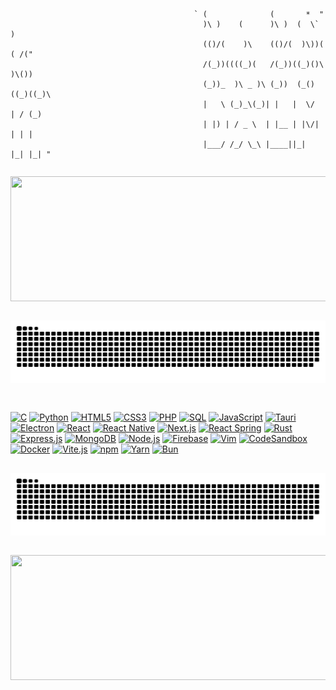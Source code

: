 ```ignore
```
                                             ` (              (       *  "
                                               )\ )    (      )\ )  (  \`       )
                                               (()/(    )\    (()/(  )\))(   ( /("
                                               /(_))((((_)(   /(_))((_)()\  )\())
                                               (_))_  )\ _ )\ (_))  (_()((_)((_)\ 
                                               |   \ (_)_\(_)| |   |  \/  | / (_)
                                               | |) | / _ \  | |__ | |\/| | | |  
                                               |___/ /_/ \_\ |____||_|  |_| |_| "
 ```
 ```
<img align="center" width="900" height="200"  src="https://media1.giphy.com/media/YvmrAnwdhAkp7EKkVu/giphy.gif?cid=ecf05e478oapemklhwzrh10i7ymyy5c3mg90x0t99f7v5u6v&rid=giphy.gif&ct=g"/>&emsp;

<img align="right" width="900" height="100"  src="https://raw.githubusercontent.com/Platane/snk/output/github-contribution-grid-snake.svg"/>&emsp;

##

[![C](https://img.shields.io/badge/C-00599C?style=for-the-badge&logo=c&logoColor=white)](https://en.wikipedia.org/wiki/C_(programming_language))
[![Python](https://img.shields.io/badge/Python-3776AB?style=for-the-badge&logo=python&logoColor=white)](https://www.python.org/)
[![HTML5](https://img.shields.io/badge/HTML5-E34F26?style=for-the-badge&logo=html5&logoColor=white)](https://developer.mozilla.org/en-US/docs/Web/HTML)
[![CSS3](https://img.shields.io/badge/CSS3-1572B6?style=for-the-badge&logo=css3&logoColor=white)](https://developer.mozilla.org/en-US/docs/Web/CSS)
[![PHP](https://img.shields.io/badge/PHP-777BB4?style=for-the-badge&logo=php&logoColor=white)](https://www.php.net/)
[![SQL](https://img.shields.io/badge/SQL-4479A1?style=for-the-badge&logo=sqlite&logoColor=white)](https://en.wikipedia.org/wiki/SQL)
[![JavaScript](https://img.shields.io/badge/JavaScript-F7DF1E?style=for-the-badge&logo=javascript&logoColor=black)](https://developer.mozilla.org/en-US/docs/Web/JavaScript)
[![Tauri](https://img.shields.io/badge/Tauri-8B89CC?style=for-the-badge&logo=tauri&logoColor=white)](https://tauri.studio/)
[![Electron](https://img.shields.io/badge/Electron-47848F?style=for-the-badge&logo=electron&logoColor=white)](https://www.electronjs.org/)
[![React](https://img.shields.io/badge/React-61DAFB?style=for-the-badge&logo=react&logoColor=black)](https://reactjs.org/)
[![React Native](https://img.shields.io/badge/React_Native-61DAFB?style=for-the-badge&logo=react&logoColor=black)](https://reactnative.dev/)
[![Next.js](https://img.shields.io/badge/Next.js-000000?style=for-the-badge&logo=nextdotjs&logoColor=white)](https://nextjs.org/)
[![React Spring](https://img.shields.io/badge/React_Spring-6DB33F?style=for-the-badge&logo=spring&logoColor=white)](https://react-spring.io/)
[![Rust](https://img.shields.io/badge/Rust-000000?style=for-the-badge&logo=rust&logoColor=white)](https://www.rust-lang.org/)
[![Express.js](https://img.shields.io/badge/Express.js-000000?style=for-the-badge&logo=express&logoColor=white)](https://expressjs.com/)
[![MongoDB](https://img.shields.io/badge/MongoDB-47A248?style=for-the-badge&logo=mongodb&logoColor=white)](https://www.mongodb.com/)
[![Node.js](https://img.shields.io/badge/Node.js-43853D?style=for-the-badge&logo=node.js&logoColor=white)](https://nodejs.org/)
[![Firebase](https://img.shields.io/badge/Firebase-FFCA28?style=for-the-badge&logo=firebase&logoColor=black)](https://firebase.google.com/)
[![Vim](https://img.shields.io/badge/Vim-019733?style=for-the-badge&logo=vim&logoColor=white)](https://www.vim.org/)
[![CodeSandbox](https://img.shields.io/badge/CodeSandbox-000000?style=for-the-badge&logo=CodeSandbox&logoColor=white)](https://codesandbox.io/)
[![Docker](https://img.shields.io/badge/Docker-2496ED?style=for-the-badge&logo=docker&logoColor=white)](https://www.docker.com/)
[![Vite.js](https://img.shields.io/badge/Vite.js-646CFF?style=for-the-badge&logo=vite&logoColor=white)](https://vitejs.dev/)
[![npm](https://img.shields.io/badge/npm-CB3837?style=for-the-badge&logo=npm&logoColor=white)](https://www.npmjs.com/)
[![Yarn](https://img.shields.io/badge/Yarn-2C8EBB?style=for-the-badge&logo=yarn&logoColor=white)](https://yarnpkg.com/)
[![Bun](https://img.shields.io/badge/Bun-FFA500?style=for-the-badge&logo=bun&logoColor=white)](https://bun.sh)
##


<img align="right" width="900" height="100"  src="https://raw.githubusercontent.com/Platane/snk/output/github-contribution-grid-snake.svg"/>&emsp;

<img align="center" width="900" height="200"  src="https://media1.giphy.com/media/YvmrAnwdhAkp7EKkVu/giphy.gif?cid=ecf05e478oapemklhwzrh10i7ymyy5c3mg90x0t99f7v5u6v&rid=giphy.gif&ct=g"/>&emsp; 





 

